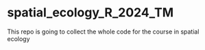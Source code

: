 # spatial_ecology_R_2024_TM
This repo is going to collect the whole code for the course in spatial ecology
